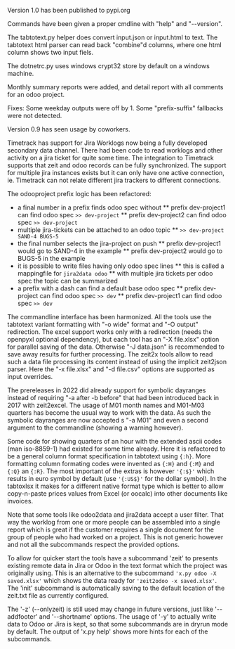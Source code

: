 Version 1.0 has been published to pypi.org

Commands have been given a proper cmdline with "help" and "--version".

The tabtotext.py helper does convert input.json or input.html to text.
The tabtotext html parser can read back "combine"d columns, where one html column shows two input fiels.

The dotnetrc.py uses windows crypt32 store by default on a windows machine.

Monthly summary reports were added, and detail report with all comments for an odoo project.

Fixes: Some weekday outputs were off by 1. Some "prefix-suffix" fallbacks were not detected.

Version 0.9 has seen usage by coworkers.

Timetrack has support for Jira Worklogs now being a
fully developed secondary data channel. There had been 
code to read worklogs and other activity on a jira ticket 
for quite some time. The integration to Timetrack supports 
that zeit and odoo records can be fully synchronized. 
The support for multiple jira instances exists but it can
only have one active connection, ie. Timetrack can not 
relate different jira trackers to different connections.

The odooproject prefix logic has been refactored:
* a final number in a prefix finds odoo spec without
** prefix dev-project1 can find odoo spec `>> dev-project`
** prefix dev-project2 can find odoo spec `>> dev-project`
* multiple jira-tickets can be attached to an odoo topic
** `>> dev-project SAND-4 BUGS-5`
* the final number selects the jira-project on push
** prefix dev-project1 would go to SAND-4 in the example
** prefix dev-project2 would go to BUGS-5 in the example
* it is possible to write files having only odoo spec lines
** this is called a mappingfile for `jira2data odoo`
** with multiple jira tickets per odoo spec the topic can be summarized
* a prefix with a dash can find a default base odoo spec
** prefix dev-project can find odoo spec `>> dev`
** prefix dev-project1 can find odoo spec `>> dev`

The commandline interface has been harmonized. All the tools
use the tabtotext variant formatting with "-o wide" format
and "-O output" redirection. The excel support works only
with a redirection (needs the openpyxl optional dependency),
but each tool has an "-X file.xlsx" option for parallel
saving of the data. Otherwise "-J data.json" is recommended 
to save away results for further processing. The zeit2x 
tools allow to read such a data file processing its 
content instead of using the implicit zeit2json parser.
Here the "-x file.xlsx" and "-d file.csv" options are 
supported as input overrides.

The prereleases in 2022 did already support for symbolic 
dayranges instead of requiring "-a after -b before" that 
had been introduced back in 2017 with zeit2excel. The usage 
of M01 month names and M01-M03 quarters has become the 
usual way to work with the data. As such the symbolic 
dayranges are now accepted s "-a M01" and even a second 
argument to the commandline (showing a warning however).

Some code for showing quarters of an hour with the extended
ascii codes (man iso-8859-1) had existed for some time
already. Here it is refactored to be a general column format
specification in tabtotext using `{:h}`. More formatting
column formating codes were invented as `{:H}` and `{:M}`
and `{:Q}` an `{:R}`. The most important of the extras
is however `'{:$}'` which results in euro symbol by
default (use `'{:US$}'` for the dollar symbol). In the
tabtoxlsx it makes for a different native format type which
is better to allow copy-n-paste prices values from Excel 
(or oocalc) into other documents like invoices.

Note that some tools like odoo2data and jira2data accept
a user filter. That way the worklog from one or more people 
can be assembled into a single report which is great if the
customer requires a single document for the group of people
who had worked on a project. This is not generic however
and not all the subcommands respect the provided options.

To allow for quicker start the tools have a subcommand 'zeit'
to presents existing remote data in Jira or Odoo in the
text format which the project was originally using. This is
an alternative to the subcommand `'x.py odoo -X saved.xlsx'` 
which shows the data ready for `'zeit2odoo -x saved.xlsx'`.
The 'init' subcommand is automatically saving to the default
location of the zeit.txt file as currently configured.

The '-z' (--onlyzeit) is still used may change in future
versions, just like '--addfooter' and '--shortname' options.
The usage of '-y' to actually write data to Odoo or Jira is
kept, so that some subcommands are in dryrun mode by default.
The output of 'x.py help' shows more hints for each of the
subcommands.
